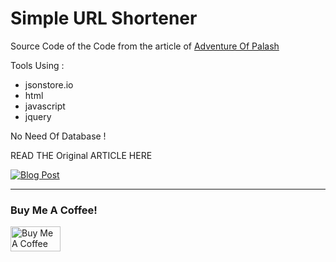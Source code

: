 # Simple URL Shortener

Source Code of the Code from the article of [Adventure Of Palash](https://palash.tk)

Tools Using : 

- jsonstore.io
- html
- javascript
- jquery

No Need Of Database !

READ THE Original ARTICLE HERE

[![Blog Post](https://palash.tk/assets/images/build_url_shortener.png)](https://dev.to/bauripalash/building-a-simple-url-shortener-with-just-html-and-javascript-16o4)

---
### Buy Me A Coffee!
<a href="https://www.buymeacoffee.com/palash" target="_blank"><img src="https://cdn.buymeacoffee.com/buttons/default-orange.png" alt="Buy Me A Coffee" style="height: 40px !important;width: 80px !important;" ></a>
